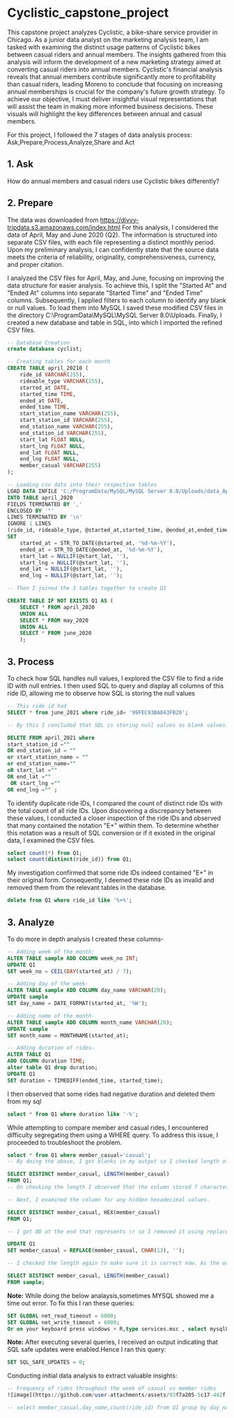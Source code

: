 # Cyclistic_capstone_project
This capstone project analyzes Cyclistic, a bike-share service provider in Chicago. As a junior data analyst on the marketing analysis team, I am tasked with examining the distinct usage patterns of Cyclistic bikes between casual riders and annual members. ​The insights gathered from this analysis will inform the development of a new marketing strategy aimed at converting casual riders into annual members. Cyclistic's financial analysis reveals that annual members contribute significantly more to profitability than casual riders, leading Moreno to conclude that focusing on increasing annual memberships is crucial for the company's future growth strategy.
To achieve our objective, I must deliver insightful visual representations that will assist the team in making more informed business decisions. These visuals will highlight the key differences between annual and casual members.

For this project, I followed the 7 stages of data analysis process: Ask,Prepare,Process,Analyze,Share and Act

## 1. Ask ##
How do annual members and casual riders use Cyclistic bikes differently?

## 2. Prepare ##
The data was downloaded from https://divvy-tripdata.s3.amazonaws.com/index.html
For this analysis, I considered the data of April, May and June 2020 (Q2). The information is structured into separate CSV files, with each file representing a distinct monthly period. 
​Upon my preliminary analysis, I can confidently state that the source data meets the criteria of reliability, originality, comprehensiveness, currency, and proper citation.

I analyzed the CSV files for April, May, and June, focusing on improving the data structure for easier analysis. To achieve this, I split the "Started At" and "Ended At" columns into separate "Started Time" and "Ended Time" columns. Subsequently, I applied filters to each column to identify any blank or null values. To load them into MySQL I saved these modified CSV files in the directory C:\ProgramData\MySQL\MySQL Server 8.0\Uploads. Finally, I created a new database and table in SQL, into which I imported the refined CSV files.

```sql
-- Database Creation
create database cyclist;

-- Creating tables for each month
CREATE TABLE april_20210 (
    ride_id VARCHAR(255),
    rideable_type VARCHAR(255),
    started_at DATE,
    started_time TIME,
    ended_at DATE,
    ended_time TIME,
    start_station_name VARCHAR(255),
    start_station_id VARCHAR(255),
    end_station_name VARCHAR(255), 	
    end_station_id VARCHAR(255),
    start_lat FLOAT NULL,
    start_lng FLOAT NULL,
    end_lat FLOAT NULL,
    end_lng FLOAT NULL,
    member_casual VARCHAR(255)
);

-- Loading csv data into their respective tables 
LOAD DATA INFILE 'C:/ProgramData/MySQL/MySQL Server 8.0/Uploads/data_April_2020.csv'
INTO TABLE april_2020
FIELDS TERMINATED BY ','
ENCLOSED BY '"'
LINES TERMINATED BY '\n'
IGNORE 1 LINES
(ride_id, rideable_type, @started_at,started_time, @ended_at,ended_time, start_station_name, start_station_id, end_station_name, end_station_id, @start_lat, @start_lng, @end_lat, @end_lng, member_casual)
SET
    started_at = STR_TO_DATE(@started_at, '%d-%m-%Y'),
    ended_at = STR_TO_DATE(@ended_at, '%d-%m-%Y'),
    start_lat = NULLIF(@start_lat, ''),
    start_lng = NULLIF(@start_lat, ''),
    end_lat = NULLIF(@start_lat, ''),
    end_lng = NULLIF(@start_lat, '');

-- Then I joined the 3 tables together to create Q1

CREATE TABLE IF NOT EXISTS Q1 AS ( 
	SELECT * FROM april_2020
	UNION ALL 
	SELECT * FROM may_2020
	UNION ALL 
	SELECT * FROM june_2020
    );

```
## 3. Process ##

​To check how SQL handles null values, I explored the CSV file to find a ride ID with null entries. I then used SQL to query and display all columns of this ride ID, allowing me to observe how SQL is storing the null values

```sql
-- This ride id had 
SELECT * from june_2021 where ride_id= '99FEC93BA843FB20';

-- By this I concluded that SQL is storing null values as blank values. I then deleted the blank values

DELETE FROM april_2021 where 
start_station_id =""
OR end_station_id = ""  
or start_station_name = ""
or end_station_name=""
oR start_lat =""
OR end_lat ="" 
 OR start_lng =""
OR end_lng ="" ;

```
To identify duplicate ride IDs, I compared the count of distinct ride IDs with the total count of all ride IDs. Upon discovering a discrepancy between these values, I conducted a closer inspection of the ride IDs and observed that many contained the notation "E+" within them. To determine whether this notation was a result of SQL conversion or if it existed in the original data, I examined the CSV files.

```sql
select count(*) from Q1;
select count(distinct(ride_id)) from Q1;
```
 ​My investigation confirmed that some ride IDs indeed contained "E+" in their original form. Consequently, I deemed these ride IDs as invalid and removed them from the relevant tables in the database.
```sql
delete from Q1 where ride_id like '%+%';
```

## 3. Analyze ##

To do more in depth analysis I created these columns-

```sql
-- Adding week of the month:
ALTER TABLE sample ADD COLUMN week_no INT;
UPDATE Q1
SET week_no = CEIL(DAY(started_at) / 7);

-- Adding day of the week-
ALTER TABLE sample ADD COLUMN day_name VARCHAR(20);
UPDATE sample
SET day_name = DATE_FORMAT(started_at, '%W');

-- Adding name of the month-
ALTER TABLE sample ADD COLUMN month_name VARCHAR(20);
UPDATE sample
SET month_name = MONTHNAME(started_at);

-- Adding duration of rides-
ALTER TABLE Q1
ADD COLUMN duration TIME;
alter table Q1 drop duration;
UPDATE Q1
SET duration = TIMEDIFF(ended_time, started_time);
```
I then observed that some rides had negative duration and deleted them from my sql
```sql
select * from Q1 where duration like '-%';
```

While attempting to compare member and casual rides, I encountered difficulty segregating them using a WHERE query. To address this issue, I proceeded to troubleshoot the problem.
```sql
select * from Q1 where member_casual='casual';
-- By doing the above, I got blanks in my output so I checked length of the member_casual column to see if any hidden character or blank space is present

SELECT DISTINCT member_casual, LENGTH(member_casual) 
FROM Q1;
-- On checking the length I observed that the column stored 7 characters instead of 6 characters. 

-- Next, I examined the column for any hidden hexadecimal values.

SELECT DISTINCT member_casual, HEX(member_casual)
FROM Q1;

-- I got 0D at the end that represents \r so I removed it using replace

UPDATE Q1 
SET member_casual = REPLACE(member_casual, CHAR(13), '');

-- I checked the length again to make sure it is correct now. As the output was 6 characters I can continue with my analysis

SELECT DISTINCT member_casual, LENGTH(member_casual) 
FROM sample;

```

**Note:** While doing the below analaysis,sometimes MYSQL showed me a time out error. To fix this I ran these queries:

```sql
SET GLOBAL net_read_timeout = 6000;
SET GLOBAL net_write_timeout = 6000;
Or on your keyboard press windows + R,type services.msc , select mysql80 and press restart
```

**Note:** After executing several queries, I received an output indicating that SQL safe updates were enabled.Hence I ran this query: 
```sql
SET SQL_SAFE_UPDATES = 0;
```


Conducting initial data analysis to extract valuable insights:

```sql
-- Frequency of rides throughout the week of casual vs member rides
![image](https://github.com/user-attachments/assets/93f7a205-5c17-442f-982b-d5804ba77f74)

-- select member_casual,day_name,count(ride_id) from Q1 group by day_name,member_casual order by count(ride_id) desc;

```

